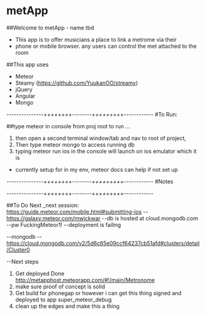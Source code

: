 # metApp

##Welcome to metApp - name tbd

* This app is to offer musicians a place to link a metrome via their
* phone or mobile browser. any users can control the met attached to the room

##This app uses
* Meteor
* Steamy (https://github.com/YuukanOO/streamy)
* jQuery
* Angular
* Mongo

*---------------++++++++--------+++++++++------------*
#To Run:

##type meteor in console from proj root to run ...

1. then open a second terminal window/tab and nav to root of project,
2. Then type meteor mongo to access running db
3. typing meteor run ios in the console will launch on ios emulator which it is
 - currently setup for in my env, meteor docs can help if not set up

*---------------++++++++--------+++++++++------------*
#Notes

*---------------++++++++--------+++++++++------------*

##To Do Next
_next session: https://guide.meteor.com/mobile.html#submitting-ios
--https://galaxy.meteor.com/mwickwar
--db is hosted at cloud.mongodb.com
--pw FuckingMeteor1!
--deployment is failing

--mongodb
--https://cloud.mongodb.com/v2/5d6c65e09ccf64237cb51afd#clusters/detail/Cluster0

--Next steps
1. Get deployed Done http://metapphost.meteorapp.com/#!/main/Metronome
2. make sure proof of concept is solid
3. Get build for phonegap or however i can get this thing signed and deployed to app super_meteor_debug
4. clean up the edges and make this a thing
